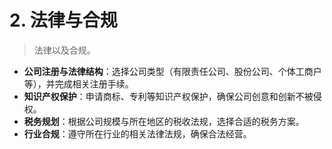 # 2. 法律与合规

> 法律以及合规。

- **公司注册与法律结构**：选择公司类型（有限责任公司、股份公司、个体工商户等），并完成相关注册手续。
- **知识产权保护**：申请商标、专利等知识产权保护，确保公司创意和创新不被侵权。
- **税务规划**：根据公司规模与所在地区的税收法规，选择合适的税务方案。
- **行业合规**：遵守所在行业的相关法律法规，确保合法经营。
